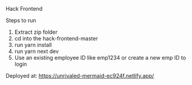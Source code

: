 Hack Frontend

Steps to run
1. Extract zip folder
2. cd into the hack-frontend-master
3. run yarn install
4. run yarn next dev
5. Use an existing employee ID like emp1234 or create a new emp ID to login

Deployed at: https://unrivaled-mermaid-ec924f.netlify.app/
